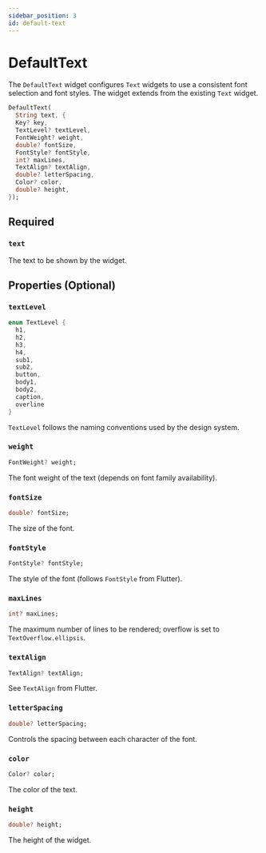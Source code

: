 ```yaml
---
sidebar_position: 3
id: default-text
---
```


# DefaultText

The `DefaultText` widget configures `Text` widgets to use a consistent font selection and font styles. The widget
extends from the existing `Text` widget.

```dart
DefaultText(
  String text, {
  Key? key,
  TextLevel? textLevel,
  FontWeight? weight,
  double? fontSize,
  FontStyle? fontStyle,
  int? maxLines,
  TextAlign? textAlign,
  double? letterSpacing,
  Color? color,
  double? height,
});
```

## Required

### `text`

The text to be shown by the widget.

## Properties (Optional)

### `textLevel`

```dart
enum TextLevel {
  h1,
  h2,
  h3,
  h4,
  sub1,
  sub2,
  button,
  body1,
  body2,
  caption,
  overline
}
```

`TextLevel` follows the naming conventions used by the design system. 

### `weight`

```dart
FontWeight? weight;
```

The font weight of the text (depends on font family availability).

### `fontSize`

```dart
double? fontSize;
```

The size of the font.

### `fontStyle`

```dart
FontStyle? fontStyle;
```

The style of the font (follows `FontStyle` from Flutter).

### `maxLines`

```dart
int? maxLines;
```

The maximum number of lines to be rendered; overflow is set to `TextOverflow.ellipsis`.

### `textAlign`

```dart
TextAlign? textAlign;
```

See `TextAlign` from Flutter.

### `letterSpacing`

```dart
double? letterSpacing;
```

Controls the spacing between each character of the font.

### `color`

```dart
Color? color;
```

The color of the text.

### `height`

```dart
double? height;
```

The height of the widget.
